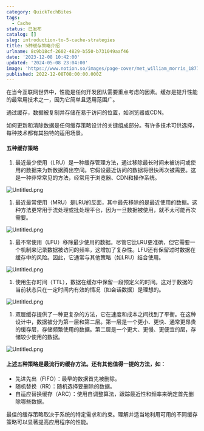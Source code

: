 ```yaml
---
category: QuickTechBites
tags:
  - Cache
status: 已发布
catalog: []
slug: introduction-to-5-cache-strategies
title: 5种缓存策略介绍
urlname: 8c9b18cf-2602-4829-b550-b731049aaf46
date: '2023-12-08 10:42:00'
updated: '2024-05-08 23:04:00'
image: 'https://www.notion.so/images/page-cover/met_william_morris_1877_willow.jpg'
published: 2022-12-08T08:00:00.000Z
---
```


在当今互联网世界中，性能是任何开发团队需要重点考虑的因素。缓存是提升性能的最常用技术之一，因为它简单且适用范围广。


通过缓存，数据被复制并存储在易于访问的位置，如浏览器或CDN。


如何更新和清除数据是任何缓存策略设计的关键组成部分。有许多技术可供选择，每种技术都有其独特的适用场景。


#### 五种缓存策略

1. 最近最少使用（LRU）是一种缓存管理方法，通过移除最长时间未被访问或使用的数据来为新数据腾出空间。它假设最近访问的数据将很快再次被需要。这是一种非常常见的方法，经常用于浏览器、CDN和操作系统。

![Untitled.png](https://prod-files-secure.s3.us-west-2.amazonaws.com/5d24fe63-e567-4804-86f9-9fdc62e13082/74494354-3dc7-4fc2-be3e-7e15913b3f24/Untitled.png?X-Amz-Algorithm=AWS4-HMAC-SHA256&X-Amz-Content-Sha256=UNSIGNED-PAYLOAD&X-Amz-Credential=ASIAZI2LB4663IENBHVL%2F20250221%2Fus-west-2%2Fs3%2Faws4_request&X-Amz-Date=20250221T213251Z&X-Amz-Expires=3600&X-Amz-Security-Token=IQoJb3JpZ2luX2VjELX%2F%2F%2F%2F%2F%2F%2F%2F%2F%2FwEaCXVzLXdlc3QtMiJHMEUCIQCsxSCpLoUrFI96GcgsMXZtT%2F4Nw9h5rkv5gxi11A55OQIgE5x5z8r42ob6vdPjfV6GAdzUgFVXAKzBDJSLuCEKVHgqiAQI3v%2F%2F%2F%2F%2F%2F%2F%2F%2F%2FARAAGgw2Mzc0MjMxODM4MDUiDDlKuz5JDAW8TYbhOCrcA9dAVcCxKj308RfL5G1WiM%2FQsjkTRbTxY4vAKCUEMyIhgG%2FMDNVozYZutbJxsfY7DZUr0htOCet9%2B7nwu3sZuKg3ct2ofY3lI6trm8JE7D7IotQudMMUGUsIu6wWWqV3QfnJFpNS8ykJjb3MOfB37m83%2BKUBxR41d1Lji9c39Aslz5bASh08DJHtyva5uZuf0nuIlX574wtybbnbhvLqaYrV%2F%2Ftm%2B3FKAkQgf5dKC3bnyIn3%2FjcwMobY8sQv1QuJzGW93L9G32haVTTYXQTiy2wmgw9YQIYpuB6eCwXKrE%2BkAMnzgnvgHXa%2FVVTTbdqvcqqkXSHOxf%2FJLZfkS60gX5%2FVzIPZyUb5fVNPrKXDuoixSrOEpJlyubRubI47N8qcsMYSBuLfBQMcrxiUHG6a4S1ifWyIkVBYf5UFdi2Q49GyZrPogVGex5n0Kg9xSO4HJkLZkxcG9lmsQSBesH%2FQPg9llQ2XZJXVFNlfhiLMzI%2FtyP0cgNtZsh4iAeD8rRo54sp4Otp5y%2FIdf1dZvuMuKjBEr3EO9SL6Sn7aeM75j%2B7l5%2BLISImdI0AGh7NDGRInfNXApgXB75peNsu2bOObDrEXCLARixcTKPzsukJgp2JSlBSbtcCtiyQaG0AJMNbW470GOqUBFWZtG6tlxa0RORp3BhKcN2ZJsxbotwLdij3KvmWg4dJ9g5E9SM3OIZeAh1VYRf2zIuY%2BUQKx5NHhyegUGD6p%2FS64efiS9kZ4JOThAJDbYsRPXNzWgD7TPpXf1dWpHeZDNwa1T6wn9bYc4BfZDNXqWKIOLvjPf%2BrAXqxTu57A11G%2BDpYogbs1XCwp5FeGVEgMYKf833JwBFLCfvo3syXD9T%2FcUxin&X-Amz-Signature=2cf8f549cd1bb8ff03a8bb5a3e974ea3c5b2e7afa3228b550bc0c012405f90be&X-Amz-SignedHeaders=host&x-id=GetObject)

1. 最近最常使用（MRU）是LRU的反面，其中最先移除的是最近使用的数据。这种方法更常用于流处理或批处理平台，因为一旦数据被使用，就不太可能再次需要。

![Untitled.png](https://prod-files-secure.s3.us-west-2.amazonaws.com/5d24fe63-e567-4804-86f9-9fdc62e13082/9394e615-e149-4cd8-9a1b-e3c39cda8184/Untitled.png?X-Amz-Algorithm=AWS4-HMAC-SHA256&X-Amz-Content-Sha256=UNSIGNED-PAYLOAD&X-Amz-Credential=ASIAZI2LB4663IENBHVL%2F20250221%2Fus-west-2%2Fs3%2Faws4_request&X-Amz-Date=20250221T213251Z&X-Amz-Expires=3600&X-Amz-Security-Token=IQoJb3JpZ2luX2VjELX%2F%2F%2F%2F%2F%2F%2F%2F%2F%2FwEaCXVzLXdlc3QtMiJHMEUCIQCsxSCpLoUrFI96GcgsMXZtT%2F4Nw9h5rkv5gxi11A55OQIgE5x5z8r42ob6vdPjfV6GAdzUgFVXAKzBDJSLuCEKVHgqiAQI3v%2F%2F%2F%2F%2F%2F%2F%2F%2F%2FARAAGgw2Mzc0MjMxODM4MDUiDDlKuz5JDAW8TYbhOCrcA9dAVcCxKj308RfL5G1WiM%2FQsjkTRbTxY4vAKCUEMyIhgG%2FMDNVozYZutbJxsfY7DZUr0htOCet9%2B7nwu3sZuKg3ct2ofY3lI6trm8JE7D7IotQudMMUGUsIu6wWWqV3QfnJFpNS8ykJjb3MOfB37m83%2BKUBxR41d1Lji9c39Aslz5bASh08DJHtyva5uZuf0nuIlX574wtybbnbhvLqaYrV%2F%2Ftm%2B3FKAkQgf5dKC3bnyIn3%2FjcwMobY8sQv1QuJzGW93L9G32haVTTYXQTiy2wmgw9YQIYpuB6eCwXKrE%2BkAMnzgnvgHXa%2FVVTTbdqvcqqkXSHOxf%2FJLZfkS60gX5%2FVzIPZyUb5fVNPrKXDuoixSrOEpJlyubRubI47N8qcsMYSBuLfBQMcrxiUHG6a4S1ifWyIkVBYf5UFdi2Q49GyZrPogVGex5n0Kg9xSO4HJkLZkxcG9lmsQSBesH%2FQPg9llQ2XZJXVFNlfhiLMzI%2FtyP0cgNtZsh4iAeD8rRo54sp4Otp5y%2FIdf1dZvuMuKjBEr3EO9SL6Sn7aeM75j%2B7l5%2BLISImdI0AGh7NDGRInfNXApgXB75peNsu2bOObDrEXCLARixcTKPzsukJgp2JSlBSbtcCtiyQaG0AJMNbW470GOqUBFWZtG6tlxa0RORp3BhKcN2ZJsxbotwLdij3KvmWg4dJ9g5E9SM3OIZeAh1VYRf2zIuY%2BUQKx5NHhyegUGD6p%2FS64efiS9kZ4JOThAJDbYsRPXNzWgD7TPpXf1dWpHeZDNwa1T6wn9bYc4BfZDNXqWKIOLvjPf%2BrAXqxTu57A11G%2BDpYogbs1XCwp5FeGVEgMYKf833JwBFLCfvo3syXD9T%2FcUxin&X-Amz-Signature=64db8d4cf3bf12d77376c31bfe2d184258281bccf3c43b83625841e5f987d346&X-Amz-SignedHeaders=host&x-id=GetObject)

1. 最不常使用（LFU）移除最少使用的数据。尽管它比LRU更准确，但它需要一个机制来记录数据被访问的频率，这增加了复杂性。LFU还有保留过时数据在缓存中的风险。因此，它通常与其他策略（如LRU）结合使用。

![Untitled.png](https://prod-files-secure.s3.us-west-2.amazonaws.com/5d24fe63-e567-4804-86f9-9fdc62e13082/ff489bb8-941e-4617-b208-e17020ed7ada/Untitled.png?X-Amz-Algorithm=AWS4-HMAC-SHA256&X-Amz-Content-Sha256=UNSIGNED-PAYLOAD&X-Amz-Credential=ASIAZI2LB4663IENBHVL%2F20250221%2Fus-west-2%2Fs3%2Faws4_request&X-Amz-Date=20250221T213251Z&X-Amz-Expires=3600&X-Amz-Security-Token=IQoJb3JpZ2luX2VjELX%2F%2F%2F%2F%2F%2F%2F%2F%2F%2FwEaCXVzLXdlc3QtMiJHMEUCIQCsxSCpLoUrFI96GcgsMXZtT%2F4Nw9h5rkv5gxi11A55OQIgE5x5z8r42ob6vdPjfV6GAdzUgFVXAKzBDJSLuCEKVHgqiAQI3v%2F%2F%2F%2F%2F%2F%2F%2F%2F%2FARAAGgw2Mzc0MjMxODM4MDUiDDlKuz5JDAW8TYbhOCrcA9dAVcCxKj308RfL5G1WiM%2FQsjkTRbTxY4vAKCUEMyIhgG%2FMDNVozYZutbJxsfY7DZUr0htOCet9%2B7nwu3sZuKg3ct2ofY3lI6trm8JE7D7IotQudMMUGUsIu6wWWqV3QfnJFpNS8ykJjb3MOfB37m83%2BKUBxR41d1Lji9c39Aslz5bASh08DJHtyva5uZuf0nuIlX574wtybbnbhvLqaYrV%2F%2Ftm%2B3FKAkQgf5dKC3bnyIn3%2FjcwMobY8sQv1QuJzGW93L9G32haVTTYXQTiy2wmgw9YQIYpuB6eCwXKrE%2BkAMnzgnvgHXa%2FVVTTbdqvcqqkXSHOxf%2FJLZfkS60gX5%2FVzIPZyUb5fVNPrKXDuoixSrOEpJlyubRubI47N8qcsMYSBuLfBQMcrxiUHG6a4S1ifWyIkVBYf5UFdi2Q49GyZrPogVGex5n0Kg9xSO4HJkLZkxcG9lmsQSBesH%2FQPg9llQ2XZJXVFNlfhiLMzI%2FtyP0cgNtZsh4iAeD8rRo54sp4Otp5y%2FIdf1dZvuMuKjBEr3EO9SL6Sn7aeM75j%2B7l5%2BLISImdI0AGh7NDGRInfNXApgXB75peNsu2bOObDrEXCLARixcTKPzsukJgp2JSlBSbtcCtiyQaG0AJMNbW470GOqUBFWZtG6tlxa0RORp3BhKcN2ZJsxbotwLdij3KvmWg4dJ9g5E9SM3OIZeAh1VYRf2zIuY%2BUQKx5NHhyegUGD6p%2FS64efiS9kZ4JOThAJDbYsRPXNzWgD7TPpXf1dWpHeZDNwa1T6wn9bYc4BfZDNXqWKIOLvjPf%2BrAXqxTu57A11G%2BDpYogbs1XCwp5FeGVEgMYKf833JwBFLCfvo3syXD9T%2FcUxin&X-Amz-Signature=6a7fd144fe3b05615aa6c62a30319c9a05a823cb8fef4b330a7c1a7512c62c96&X-Amz-SignedHeaders=host&x-id=GetObject)

1. 使用生存时间（TTL），数据在缓存中保留一段预定义的时间。这对于数据的当前状态只在一定时间内有效的情况（如会话数据）是理想的。

![Untitled.png](https://prod-files-secure.s3.us-west-2.amazonaws.com/5d24fe63-e567-4804-86f9-9fdc62e13082/480ed8d3-f3c7-4a40-a9c6-4ca2e915c139/Untitled.png?X-Amz-Algorithm=AWS4-HMAC-SHA256&X-Amz-Content-Sha256=UNSIGNED-PAYLOAD&X-Amz-Credential=ASIAZI2LB4663IENBHVL%2F20250221%2Fus-west-2%2Fs3%2Faws4_request&X-Amz-Date=20250221T213251Z&X-Amz-Expires=3600&X-Amz-Security-Token=IQoJb3JpZ2luX2VjELX%2F%2F%2F%2F%2F%2F%2F%2F%2F%2FwEaCXVzLXdlc3QtMiJHMEUCIQCsxSCpLoUrFI96GcgsMXZtT%2F4Nw9h5rkv5gxi11A55OQIgE5x5z8r42ob6vdPjfV6GAdzUgFVXAKzBDJSLuCEKVHgqiAQI3v%2F%2F%2F%2F%2F%2F%2F%2F%2F%2FARAAGgw2Mzc0MjMxODM4MDUiDDlKuz5JDAW8TYbhOCrcA9dAVcCxKj308RfL5G1WiM%2FQsjkTRbTxY4vAKCUEMyIhgG%2FMDNVozYZutbJxsfY7DZUr0htOCet9%2B7nwu3sZuKg3ct2ofY3lI6trm8JE7D7IotQudMMUGUsIu6wWWqV3QfnJFpNS8ykJjb3MOfB37m83%2BKUBxR41d1Lji9c39Aslz5bASh08DJHtyva5uZuf0nuIlX574wtybbnbhvLqaYrV%2F%2Ftm%2B3FKAkQgf5dKC3bnyIn3%2FjcwMobY8sQv1QuJzGW93L9G32haVTTYXQTiy2wmgw9YQIYpuB6eCwXKrE%2BkAMnzgnvgHXa%2FVVTTbdqvcqqkXSHOxf%2FJLZfkS60gX5%2FVzIPZyUb5fVNPrKXDuoixSrOEpJlyubRubI47N8qcsMYSBuLfBQMcrxiUHG6a4S1ifWyIkVBYf5UFdi2Q49GyZrPogVGex5n0Kg9xSO4HJkLZkxcG9lmsQSBesH%2FQPg9llQ2XZJXVFNlfhiLMzI%2FtyP0cgNtZsh4iAeD8rRo54sp4Otp5y%2FIdf1dZvuMuKjBEr3EO9SL6Sn7aeM75j%2B7l5%2BLISImdI0AGh7NDGRInfNXApgXB75peNsu2bOObDrEXCLARixcTKPzsukJgp2JSlBSbtcCtiyQaG0AJMNbW470GOqUBFWZtG6tlxa0RORp3BhKcN2ZJsxbotwLdij3KvmWg4dJ9g5E9SM3OIZeAh1VYRf2zIuY%2BUQKx5NHhyegUGD6p%2FS64efiS9kZ4JOThAJDbYsRPXNzWgD7TPpXf1dWpHeZDNwa1T6wn9bYc4BfZDNXqWKIOLvjPf%2BrAXqxTu57A11G%2BDpYogbs1XCwp5FeGVEgMYKf833JwBFLCfvo3syXD9T%2FcUxin&X-Amz-Signature=e9c4670d64f37c8a260e9701e6ce4fbcf74e0876b1c5cb597bb639db946eee88&X-Amz-SignedHeaders=host&x-id=GetObject)

1. 双层缓存提供了一种更复杂的方法，它在速度和成本之间找到了平衡。在这种设计中，数据被分为第一层和第二层。第一层是一个更小、更快、通常更昂贵的缓存层，存储频繁使用的数据。第二层是一个更大、更慢、更便宜的层，存储较少使用的数据。

![Untitled.png](https://prod-files-secure.s3.us-west-2.amazonaws.com/5d24fe63-e567-4804-86f9-9fdc62e13082/35e68090-275d-4707-9e9a-ce86f000e9eb/Untitled.png?X-Amz-Algorithm=AWS4-HMAC-SHA256&X-Amz-Content-Sha256=UNSIGNED-PAYLOAD&X-Amz-Credential=ASIAZI2LB4663IENBHVL%2F20250221%2Fus-west-2%2Fs3%2Faws4_request&X-Amz-Date=20250221T213251Z&X-Amz-Expires=3600&X-Amz-Security-Token=IQoJb3JpZ2luX2VjELX%2F%2F%2F%2F%2F%2F%2F%2F%2F%2FwEaCXVzLXdlc3QtMiJHMEUCIQCsxSCpLoUrFI96GcgsMXZtT%2F4Nw9h5rkv5gxi11A55OQIgE5x5z8r42ob6vdPjfV6GAdzUgFVXAKzBDJSLuCEKVHgqiAQI3v%2F%2F%2F%2F%2F%2F%2F%2F%2F%2FARAAGgw2Mzc0MjMxODM4MDUiDDlKuz5JDAW8TYbhOCrcA9dAVcCxKj308RfL5G1WiM%2FQsjkTRbTxY4vAKCUEMyIhgG%2FMDNVozYZutbJxsfY7DZUr0htOCet9%2B7nwu3sZuKg3ct2ofY3lI6trm8JE7D7IotQudMMUGUsIu6wWWqV3QfnJFpNS8ykJjb3MOfB37m83%2BKUBxR41d1Lji9c39Aslz5bASh08DJHtyva5uZuf0nuIlX574wtybbnbhvLqaYrV%2F%2Ftm%2B3FKAkQgf5dKC3bnyIn3%2FjcwMobY8sQv1QuJzGW93L9G32haVTTYXQTiy2wmgw9YQIYpuB6eCwXKrE%2BkAMnzgnvgHXa%2FVVTTbdqvcqqkXSHOxf%2FJLZfkS60gX5%2FVzIPZyUb5fVNPrKXDuoixSrOEpJlyubRubI47N8qcsMYSBuLfBQMcrxiUHG6a4S1ifWyIkVBYf5UFdi2Q49GyZrPogVGex5n0Kg9xSO4HJkLZkxcG9lmsQSBesH%2FQPg9llQ2XZJXVFNlfhiLMzI%2FtyP0cgNtZsh4iAeD8rRo54sp4Otp5y%2FIdf1dZvuMuKjBEr3EO9SL6Sn7aeM75j%2B7l5%2BLISImdI0AGh7NDGRInfNXApgXB75peNsu2bOObDrEXCLARixcTKPzsukJgp2JSlBSbtcCtiyQaG0AJMNbW470GOqUBFWZtG6tlxa0RORp3BhKcN2ZJsxbotwLdij3KvmWg4dJ9g5E9SM3OIZeAh1VYRf2zIuY%2BUQKx5NHhyegUGD6p%2FS64efiS9kZ4JOThAJDbYsRPXNzWgD7TPpXf1dWpHeZDNwa1T6wn9bYc4BfZDNXqWKIOLvjPf%2BrAXqxTu57A11G%2BDpYogbs1XCwp5FeGVEgMYKf833JwBFLCfvo3syXD9T%2FcUxin&X-Amz-Signature=782ac366883583f4ebabaab984be73d06eb1a24ac6099a4e9fe600a9db019e6a&X-Amz-SignedHeaders=host&x-id=GetObject)


#### 上述五种策略是最流行的缓存方法。还有其他值得一提的方法，如：

- 先进先出（FIFO）：最早的数据首先被删除。
- 随机替换（RR）：随机选择要删除的数据。
- 自适应替换缓存（ARC）：使用自调整算法，跟踪最近性和频率来确定首先删除哪些数据。

最佳的缓存策略取决于系统的特定需求和约束。理解并适当地利用可用的不同缓存策略可以显著提高应用程序的性能。

